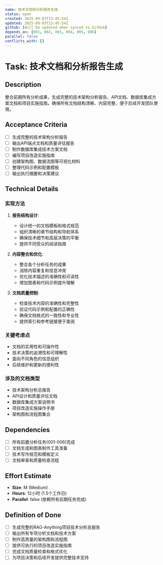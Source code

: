 ```yaml
---
name: 技术文档和分析报告生成
status: open
created: 2025-09-03T13:45:54Z
updated: 2025-09-03T13:45:54Z
github: [Will be updated when synced to GitHub]
depends_on: [001, 002, 003, 004, 005, 006]
parallel: false
conflicts_with: []
---
```


# Task: 技术文档和分析报告生成

## Description

整合前期所有分析成果，生成完整的技术架构分析报告、API文档、数据库集成方案文档和项目实施指南。确保所有文档结构清晰、内容完整、便于后续开发团队使用。

## Acceptance Criteria

- [ ] 生成完整的技术架构分析报告
- [ ] 输出API端点文档和质量评估报告
- [ ] 制作数据库集成技术方案文档
- [ ] 编写项目改造实施指南
- [ ] 创建架构图、数据流图等可视化材料
- [ ] 整理代码示例和配置模板
- [ ] 输出执行摘要和决策建议

## Technical Details

### 实现方法
1. **报告结构设计**:
   - 设计统一的文档模板和格式规范
   - 组织清晰的章节结构和导航体系
   - 确保技术细节和高层决策的平衡
   - 提供不同受众的阅读指南

2. **内容整合和优化**:
   - 整合各个分析任务的成果
   - 消除内容重复和信息冲突
   - 优化技术描述的准确性和可读性
   - 增加图表和代码示例提升理解

3. **文档质量控制**:
   - 检查技术内容的准确性和完整性
   - 验证代码示例和配置的正确性
   - 确保文档格式的一致性和专业性
   - 提供索引和参考链接便于查阅

### 关键考虑点
- 文档的实用性和可操作性
- 技术决策的追溯性和可理解性
- 面向不同角色的信息组织
- 后续维护和更新的便利性

### 涉及的文档类型
- 技术架构分析总报告
- API设计和质量评估文档
- 数据库集成方案说明书
- 项目改造实施操作手册
- 架构图和流程图集合

## Dependencies

- [ ] 所有前置分析任务(001-006)完成
- [ ] 文档生成和图表制作工具准备
- [ ] 技术写作规范和模板定义
- [ ] 文档审查和质量检查流程

## Effort Estimate

- **Size**: M (Medium)
- **Hours**: 12小时 (1.5个工作日)
- **Parallel**: false (依赖所有前期任务完成)

## Definition of Done

- [ ] 生成完整的RAG-Anything项目技术分析总报告
- [ ] 输出所有专项分析文档和技术方案
- [ ] 制作高质量的架构图和流程图
- [ ] 提供可执行的项目改造实施指南
- [ ] 完成文档质量检查和格式优化
- [ ] 为项目决策和后续开发提供完整技术支持